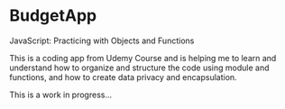 # BudgetApp
JavaScript:  Practicing with Objects and Functions

This is a coding app from Udemy Course and is helping me to learn and understand how to organize and structure the code using module and functions, and how to create data privacy and encapsulation.

This is a work in progress...